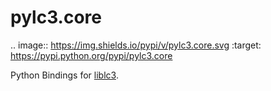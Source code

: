 # pylc3.core

.. image:: https://img.shields.io/pypi/v/pylc3.core.svg
        :target: https://pypi.python.org/pypi/pylc3.core
 
Python Bindings for [liblc3](https://github.com/complx-tools/liblc3).
